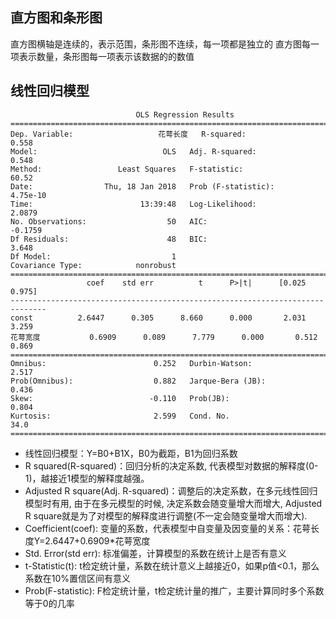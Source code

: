 ## 直方图和条形图
直方图横轴是连续的，表示范围，条形图不连续，每一项都是独立的
直方图每一项表示数量，条形图每一项表示该数据的的数值

## 线性回归模型
```
                            OLS Regression Results                            
==============================================================================
Dep. Variable:                   花萼长度   R-squared:                       0.558
Model:                            OLS   Adj. R-squared:                  0.548
Method:                 Least Squares   F-statistic:                     60.52
Date:                Thu, 18 Jan 2018   Prob (F-statistic):           4.75e-10
Time:                        13:39:48   Log-Likelihood:                 2.0879
No. Observations:                  50   AIC:                           -0.1759
Df Residuals:                      48   BIC:                             3.648
Df Model:                           1                                         
Covariance Type:            nonrobust                                         
==============================================================================
                 coef    std err          t      P>|t|      [0.025      0.975]
------------------------------------------------------------------------------
const          2.6447      0.305      8.660      0.000       2.031       3.259
花萼宽度           0.6909      0.089      7.779      0.000       0.512       0.869
==============================================================================
Omnibus:                        0.252   Durbin-Watson:                   2.517
Prob(Omnibus):                  0.882   Jarque-Bera (JB):                0.436
Skew:                          -0.110   Prob(JB):                        0.804
Kurtosis:                       2.599   Cond. No.                         34.0
==============================================================================
```

* 线性回归模型：Y=B0+B1X，B0为截距，B1为回归系数
* R squared(R-squared)：回归分析的决定系数, 代表模型对数据的解释度(0-1)，越接近1模型的解释度越强。 
* Adjusted R square(Adj. R-squared)：调整后的决定系数，在多元线性回归模型时有用, 由于在多元模型的时候, 决定系数会随变量增大而增大, Adjusted R square就是为了对模型的解释度进行调整(不一定会随变量增大而增大).
* Coefficient(coef): 变量的系数，代表模型中自变量及因变量的关系：花萼长度Y=2.6447+0.6909*花萼宽度
* Std. Error(std err): 标准偏差，计算模型的系数在统计上是否有意义
* t-Statistic(t): t检定统计量，系数在统计意义上越接近0，如果p值<0.1，那么系数在10%置信区间有意义
* Prob(F-statistic): F检定统计量，t检定统计量的推广，主要计算同时多个系数等于0的几率